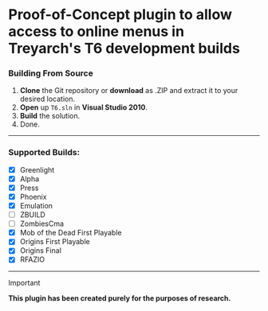 # Proof-of-Concept plugin to allow access to online menus in Treyarch's T6 development builds

### Building From Source
1. **Clone** the Git repository or **download** as .ZIP and extract it to your desired location.
2. **Open** up `T6.sln` in **Visual Studio 2010**.
3. **Build** the solution.
4. Done.

----

### Supported Builds:
- [x] Greenlight
- [x] Alpha
- [x] Press
- [x] Phoenix
- [x] Emulation
- [ ] ZBUILD
- [ ] ZombiesCma
- [x] Mob of the Dead First Playable
- [x] Origins First Playable
- [x] Origins Final
- [x] RFAZIO

----

> [!IMPORTANT]
> **This plugin has been created purely for the purposes of research.**
